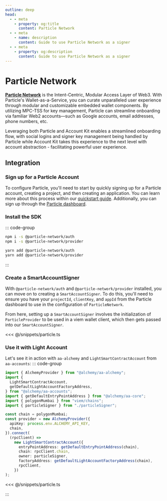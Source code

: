 ```yaml
---
outline: deep
head:
  - - meta
    - property: og:title
      content: Particle Network
  - - meta
    - name: description
      content: Guide to use Particle Network as a signer
  - - meta
    - property: og:description
      content: Guide to use Particle Network as a signer
---
```


# Particle Network

[**Particle Network**](https://particle.network/) is the Intent-Centric, Modular Access Layer of Web3. With Particle's Wallet-as-a-Service, you can curate unparalleled user experience through modular and customizable embedded wallet components. By utilizing MPC-TSS for key management, Particle can streamline onboarding via familiar Web2 accounts—such as Google accounts, email addresses, phone numbers, etc.

Leveraging both Particle and Account Kit enables a streamlined onboarding flow, with social logins and signer key management being handled by Particle while Account Kit takes this experience to the next level with account abstraction - facilitating powerful user experience.

## Integration

### Sign up for a Particle Account

To configure Particle, you'll need to start by quickly signing up for a Particle account, creating a project, and then creating an application. You can learn more about this process within our [quickstart guide](https://docs.particle.network/getting-started/dashboard/manage-projects). Additionally, you can sign up through the [Particle dashboard](https://dashboard.particle.network/#/login).

### Install the SDK

::: code-group

```bash [npm]
npm i -s @particle-network/auth
npm i -s @particle-network/provider
```

```bash [yarn]
yarn add @particle-network/auth
yarn add @particle-network/provider
```

:::

### Create a SmartAccountSigner

With `@particle-network/auth` and `@particle-network/provider` installed, you can move on to creating a `SmartAccountSigner`. To do this, you'll need to ensure you have your `projectId`, `clientKey`, and `appId` from the Particle dashboard to use in the configuration of `ParticleNetwork`.

From here, setting up a `SmartAccountSigner` involves the initialization of `ParticleProvider` to be used in a viem wallet client, which then gets passed into our `SmartAccountSigner`.

<<< @/snippets/particle.ts

### Use it with Light Account

Let's see it in action with `aa-alchemy` and `LightSmartContractAccount` from `aa-accounts`:
::: code-group

```ts [example.ts]
import { AlchemyProvider } from "@alchemy/aa-alchemy";
import {
  LightSmartContractAccount,
  getDefaultLightAccountFactoryAddress,
} from "@alchemy/aa-accounts";
import { getDefaultEntryPointAddress } from "@alchemy/aa-core";
import { polygonMumbai } from "viem/chains";
import { particleSigner } from "./particleSigner";

const chain = polygonMumbai;
const provider = new AlchemyProvider({
  apiKey: process.env.ALCHEMY_API_KEY,
  chain,
}).connect(
  (rpcClient) =>
    new LightSmartContractAccount({
      entryPointAddress: getDefaultEntryPointAddress(chain),
      chain: rpcClient.chain,
      owner: particleSigner,
      factoryAddress: getDefaultLightAccountFactoryAddress(chain),
      rpcClient,
    })
);
```

<<< @/snippets/particle.ts

:::
